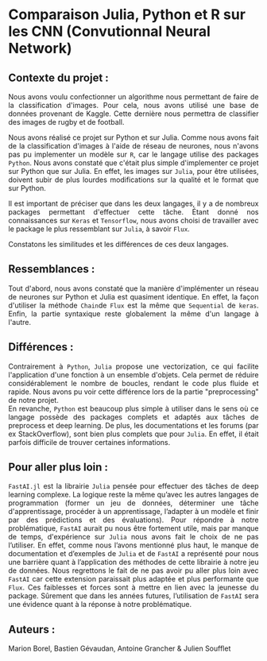 # Comparaison Julia, Python et R sur les CNN (Convutionnal Neural Network)

<div style="text-align:justify;"> 

## Contexte du projet :
Nous avons voulu confectionner un algorithme nous permettant de faire de la classification d'images.
Pour cela, nous avons utilisé une base de données provenant de Kaggle. Cette dernière nous permettra de classifier des 
images de rugby et de football.

Nous avons réalisé ce projet sur Python et sur Julia. Comme nous avons fait de la classification d'images à l'aide de 
réseau de neurones, nous n'avons pas pu implementer un modèle sur ```R```, car le langage utilise des packages ```Python```.
Nous avons constaté que c'était plus simple d'implementer ce projet sur Python que sur Julia. En effet, 
les images sur ```Julia```, pour être utilisées, doivent subir de plus lourdes modifications sur la qualité et le format
que sur Python.

Il est important de préciser que dans les deux langages, il y a de nombreux packages permettant d'effectuer cette tâche. 
Étant donné nos connaissances sur ```Keras``` et ```Tensorflow```, nous avons choisi de travailler avec le package 
le plus ressemblant sur ```Julia```, à savoir ```Flux```.

Constatons les similitudes et les différences de ces deux langages.

## Ressemblances :

Tout d'abord, nous avons constaté que la manière d'implémenter un réseau de neurones sur Python et Julia est quasiment identique. 
En effet, la façon d'utiliser la méthode ```Chain```de ```Flux``` est la même que ```Sequential``` de ```keras```.
Enfin, la partie syntaxique reste globalement la même d'un langage à l'autre.

## Différences : 

Contrairement à ```Python```, ```Julia``` propose une vectorization, ce qui facilite l'application d'une fonction 
à un ensemble d'objets. Cela permet de réduire considérablement le nombre de boucles, rendant le code plus fluide et 
rapide. Nous avons pu voir cette différence lors de la partie "preprocessing" de notre projet.  
En revanche, ```Python``` est beaucoup plus simple à utiliser dans le sens où ce langage possède des packages complets 
et adaptés aux tâches de preprocess et deep learning. De plus, les documentations et les forums (par ex StackOverflow),
sont bien plus complets que pour ```Julia```. En effet, il était parfois difficile de trouver certaines informations.


## Pour aller plus loin :

```FastAI.jl``` est la librairie ```Julia``` pensée pour effectuer des tâches de deep learning complexe. La logique reste la même 
qu’avec les autres langages de programmation (former un jeu de données, déterminer une tâche d'apprentissage, procéder 
à un apprentissage, l’adapter à un modèle et finir par des prédictions et des évaluations). Pour répondre à notre 
problématique, ```FastAI``` aurait pu nous être fortement utile, mais par manque de temps, d'expérience sur ```Julia``` nous avons 
fait le choix de ne pas l’utiliser. En effet, comme nous l’avons mentionné plus haut, le manque de documentation et d’exemples 
de ```Julia``` et de ```FastAI``` a représenté pour nous une barrière quant à l’application des méthodes de cette librairie 
à notre jeu de données. Nous regrettons le fait de ne pas avoir pu aller plus loin avec ```FastAI``` car cette extension 
paraissait plus adaptée et plus performante que ```Flux```. Ces faiblesses et forces sont à mettre en lien avec la jeunesse 
du package. Sûrement que dans les années futures, l’utilisation de ```FastAI``` sera une évidence quant à la réponse à 
notre problématique.

## Auteurs :
Marion Borel, Bastien Gévaudan, Antoine Grancher & Julien Soufflet

</div>